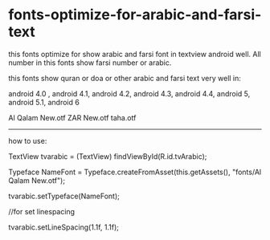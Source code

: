 # fonts-optimize-for-arabic-and-farsi-text
this fonts optimize for show arabic and farsi font in textview android well.
All number in this fonts show farsi number or arabic.

this fonts show quran or doa or other arabic and farsi text very well in: 

android 4.0 ,
android 4.1,
android 4.2,
android 4.3,
android 4.4,
android 5,
android 5.1,
android 6

Al Qalam New.otf
ZAR New.otf
taha.otf

------------------------------------------------------------------
how to use:

 TextView tvarabic = (TextView) findViewById(R.id.tvArabic);
 
 Typeface NameFont = Typeface.createFromAsset(this.getAssets(), "fonts/Al Qalam New.otf");
 
 tvarabic.setTypeface(NameFont);
 
 //for set linespacing
 
 tvarabic.setLineSpacing(1.1f, 1.1f);
